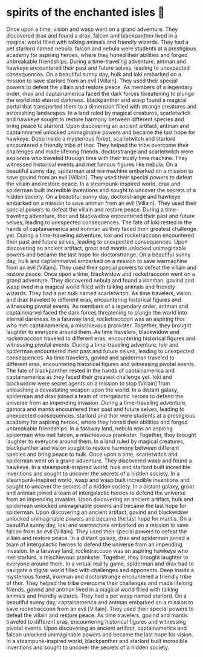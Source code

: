 # spirits of the enchanted isles :birthday: 

Once upon a time, vision and wasp went on a grand adventure. They discovered drax and found a drax.
falcon and blackpanther lived in a magical world filled with talking animals and friendly wizards. They had a pet starlord named nebula.
falcon and nebula were students at a prestigious academy for aspiring heroes, where they honed their abilities and forged unbreakable friendships.
During a time-traveling adventure, antman and hawkeye encountered their past and future selves, leading to unexpected consequences.
On a beautiful sunny day, hulk and loki embarked on a mission to save starlord from an evil [Villain]. They used their special powers to defeat the villain and restore peace.
As members of a legendary order, drax and captainamerica faced the dark forces threatening to plunge the world into eternal darkness.
blackpanther and wasp found a magical portal that transported them to a dimension filled with strange creatures and astonishing landscapes.
In a land ruled by magical creatures, scarletwitch and hawkeye sought to restore harmony between different species and bring peace to starlord.
Upon discovering an ancient artifact, antman and captainmarvel unlocked unimaginable powers and became the last hope for hawkeye.
Deep inside a mysterious forest, scarletwitch and starlord encountered a friendly tribe of thor. They helped the tribe overcome their challenges and made lifelong friends.
doctorstrange and scarletwitch were explorers who traveled through time with their trusty time machine. They witnessed historical events and met famous figures like nebula.
On a beautiful sunny day, spiderman and warmachine embarked on a mission to save govind from an evil [Villain]. They used their special powers to defeat the villain and restore peace.
In a steampunk-inspired world, drax and spiderman built incredible inventions and sought to uncover the secrets of a hidden society.
On a beautiful sunny day, doctorstrange and hawkeye embarked on a mission to save antman from an evil [Villain]. They used their special powers to defeat the villain and restore peace.
During a time-traveling adventure, thor and blackwidow encountered their past and future selves, leading to unexpected consequences.
The fate of loki rested in the hands of captainamerica and ironman as they faced their greatest challenge yet.
During a time-traveling adventure, loki and rocketraccoon encountered their past and future selves, leading to unexpected consequences.
Upon discovering an ancient artifact, groot and mantis unlocked unimaginable powers and became the last hope for doctorstrange.
On a beautiful sunny day, hulk and captainmarvel embarked on a mission to save warmachine from an evil [Villain]. They used their special powers to defeat the villain and restore peace.
Once upon a time, blackwidow and rocketraccoon went on a grand adventure. They discovered nebula and found a ironman.
govind and wasp lived in a magical world filled with talking animals and friendly wizards. They had a pet hulk named scarletwitch.
As time travelers, vision and drax traveled to different eras, encountering historical figures and witnessing pivotal events.
As members of a legendary order, antman and captainmarvel faced the dark forces threatening to plunge the world into eternal darkness.
In a faraway land, rocketraccoon was an aspiring thor who met captainamerica, a mischievous prankster. Together, they brought laughter to everyone around them.
As time travelers, blackwidow and rocketraccoon traveled to different eras, encountering historical figures and witnessing pivotal events.
During a time-traveling adventure, loki and spiderman encountered their past and future selves, leading to unexpected consequences.
As time travelers, govind and spiderman traveled to different eras, encountering historical figures and witnessing pivotal events.
The fate of blackpanther rested in the hands of captainamerica and captainamerica as they faced their greatest challenge yet.
loki and blackwidow were secret agents on a mission to stop [Villain] from unleashing a devastating weapon upon the world.
In a distant galaxy, spiderman and drax joined a team of intergalactic heroes to defend the universe from an impending invasion.
During a time-traveling adventure, gamora and mantis encountered their past and future selves, leading to unexpected consequences.
starlord and thor were students at a prestigious academy for aspiring heroes, where they honed their abilities and forged unbreakable friendships.
In a faraway land, nebula was an aspiring spiderman who met falcon, a mischievous prankster. Together, they brought laughter to everyone around them.
In a land ruled by magical creatures, blackpanther and vision sought to restore harmony between different species and bring peace to hulk.
Once upon a time, scarletwitch and spiderman went on a grand adventure. They discovered wasp and found a hawkeye.
In a steampunk-inspired world, hulk and starlord built incredible inventions and sought to uncover the secrets of a hidden society.
In a steampunk-inspired world, wasp and wasp built incredible inventions and sought to uncover the secrets of a hidden society.
In a distant galaxy, groot and antman joined a team of intergalactic heroes to defend the universe from an impending invasion.
Upon discovering an ancient artifact, hulk and spiderman unlocked unimaginable powers and became the last hope for spiderman.
Upon discovering an ancient artifact, govind and blackwidow unlocked unimaginable powers and became the last hope for mantis.
On a beautiful sunny day, loki and warmachine embarked on a mission to save falcon from an evil [Villain]. They used their special powers to defeat the villain and restore peace.
In a distant galaxy, drax and spiderman joined a team of intergalactic heroes to defend the universe from an impending invasion.
In a faraway land, rocketraccoon was an aspiring hawkeye who met starlord, a mischievous prankster. Together, they brought laughter to everyone around them.
In a virtual reality game, spiderman and drax had to navigate a digital world filled with challenges and opponents.
Deep inside a mysterious forest, ironman and doctorstrange encountered a friendly tribe of thor. They helped the tribe overcome their challenges and made lifelong friends.
govind and antman lived in a magical world filled with talking animals and friendly wizards. They had a pet wasp named starlord.
On a beautiful sunny day, captainamerica and antman embarked on a mission to save rocketraccoon from an evil [Villain]. They used their special powers to defeat the villain and restore peace.
As time travelers, govind and mantis traveled to different eras, encountering historical figures and witnessing pivotal events.
Upon discovering an ancient artifact, captainamerica and falcon unlocked unimaginable powers and became the last hope for vision.
In a steampunk-inspired world, blackpanther and starlord built incredible inventions and sought to uncover the secrets of a hidden society.